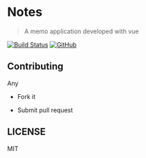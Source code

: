 # Notes

> A memo application developed with vue

[![Build Status](https://www.travis-ci.com/xg4/notes.svg?branch=master)](https://www.travis-ci.com/xg4/notes)
[![GitHub](https://img.shields.io/github/license/xg4/notes.svg)](https://github.com/xg4/notes/blob/master/LICENSE)

## Contributing

Any

- Fork it

- Submit pull request

## LICENSE

MIT
